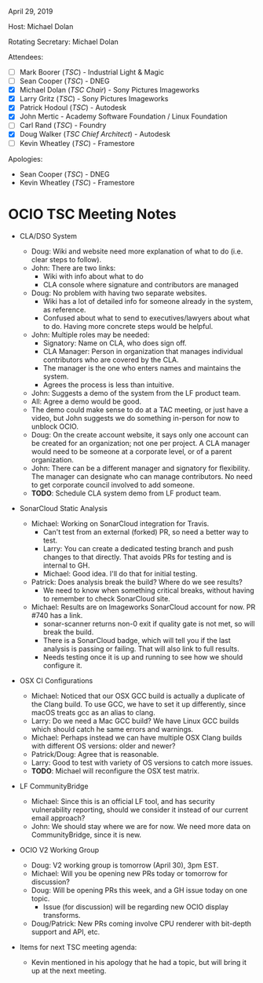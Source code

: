 <!-- SPDX-License-Identifier: CC-BY-4.0 -->
<!-- Copyright Contributors to the OpenColorIO Project. -->

April 29, 2019

Host: Michael Dolan

Rotating Secretary: Michael Dolan

Attendees:
  * [ ] Mark Boorer (_TSC_) - Industrial Light & Magic
  * [ ] Sean Cooper (_TSC_) - DNEG
  * [X] Michael Dolan (_TSC Chair_) - Sony Pictures Imageworks
  * [X] Larry Gritz (_TSC_) - Sony Pictures Imageworks
  * [X] Patrick Hodoul (_TSC_) - Autodesk
  * [X] John Mertic - Academy Software Foundation / Linux Foundation
  * [ ] Carl Rand (_TSC_) - Foundry
  * [X] Doug Walker (_TSC Chief Architect_) - Autodesk
  * [ ] Kevin Wheatley (_TSC_) - Framestore

Apologies:
  * Sean Cooper (_TSC_) - DNEG
  * Kevin Wheatley (_TSC_) - Framestore

# **OCIO TSC Meeting Notes**

* CLA/DSO System
    - Doug: Wiki and website need more explanation of what to do (i.e. clear
      steps to follow).
    - John: There are two links:
        - Wiki with info about what to do
        - CLA console where signature and contributors are managed
    - Doug: No problem with having two separate websites.
        - Wiki has a lot of detailed info for someone already in the system, as
          reference.
        - Confused about what to send to executives/lawyers about what to do.
          Having more concrete steps would be helpful.
    - John: Multiple roles may be needed:
        - Signatory: Name on CLA, who does sign off.
        - CLA Manager: Person in organization that manages individual
          contributors who are covered by the CLA.
        - The manager is the one who enters names and maintains the system.
        - Agrees the process is less than intuitive.
    - John: Suggests a demo of the system from the LF product team.
    - All: Agree a demo would be good.
    - The demo could make sense to do at a TAC meeting, or just have a video,
      but John suggests we do something in-person for now to unblock OCIO.
    - Doug: On the create account website, it says only one account can be
      created for an organization; not one per project. A CLA manager would
      need to be someone at a corporate level, or of a parent organization.
    - John: There can be a different manager and signatory for flexibility. The
      manager can designate who can manage contributors. No need to get
      corporate council involved to add someone.
    - **TODO**: Schedule CLA system demo from LF product team.

* SonarCloud Static Analysis
    - Michael: Working on SonarCloud integration for Travis.
        - Can't test from an external (forked) PR, so need a better way to test.
        - Larry: You can create a dedicated testing branch and push changes to
          that directly. That avoids PRs for testing and is internal to GH.
        - Michael: Good idea. I'll do that for initial testing.
    - Patrick: Does analysis break the build? Where do we see results?
        - We need to know when something critical breaks, without having to
          remember to check SonarCloud site.
    - Michael: Results are on Imageworks SonarCloud account for now. PR #740
      has a link.
        - sonar-scanner returns non-0 exit if quality gate is not met, so will
          break the build.
        - There is a SonarCloud badge, which will tell you if the last analysis
          is passing or failing. That will also link to full results.
        - Needs testing once it is up and running to see how we should
          configure it.

* OSX CI Configurations
    - Michael: Noticed that our OSX GCC build is actually a duplicate of the
      Clang build. To use GCC, we have to set it up differently, since macOS
      treats gcc as an alias to clang.
    - Larry: Do we need a Mac GCC build? We have Linux GCC builds which should
      catch he same errors and warnings.
    - Michael: Perhaps instead we can have multiple OSX Clang builds with
      different OS versions: older and newer?
    - Patrick/Doug: Agree that is reasonable.
    - Larry: Good to test with variety of OS versions to catch more issues.
    - **TODO**: Michael will reconfigure the OSX test matrix.

* LF CommunityBridge
    - Michael: Since this is an official LF tool, and has security vulnerability
      reporting, should we consider it instead of our current email approach?
    - John: We should stay where we are for now. We need more data on
      CommunityBridge, since it is new.

* OCIO V2 Working Group
    - Doug: V2 working group is tomorrow (April 30), 3pm EST.
    - Michael: Will you be opening new PRs today or tomorrow for discussion?
    - Doug: Will be opening PRs this week, and a GH issue today on one topic.
        - Issue (for discussion) will be regarding new OCIO display transforms.
    - Doug/Patrick: New PRs coming involve CPU renderer with bit-depth support
      and API, etc.

* Items for next TSC meeting agenda:
    - Kevin mentioned in his apology that he had a topic, but will bring it up
      at the next meeting.
